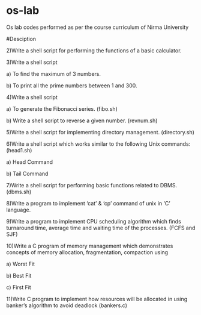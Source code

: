 # os-lab
Os lab codes performed as per the course curriculum of Nirma University


#Desciption

2)Write a shell script for performing the functions of a basic calculator.

3)Write a shell script

a) To find the maximum of 3 numbers.

b) To print all the prime numbers between 1 and 300.


4)Write a shell script

a) To generate the Fibonacci series.  (fibo.sh)

b) Write a shell script to reverse a given number. (revnum.sh)


5)Write a shell script for implementing directory management. (directory.sh)


6)Write a shell script which works similar to the following Unix commands: (head1.sh)

a) Head Command

b) Tail Command

7)Write a shell script for performing basic functions related to DBMS. (dbms.sh)


8)Write a program to implement ‘cat’ & ‘cp’ command of unix in ‘C’ language.


9)Write a program to implement CPU scheduling algorithm which finds turnaround time, average time and waiting time of the processes. (FCFS and SJF)


10)Write a C program of memory management which demonstrates concepts of memory allocation, fragmentation, compaction using

a) Worst Fit

b) Best Fit

c) First Fit


11)Write C program to implement how resources will be allocated in using banker’s algorithm to avoid deadlock  (bankers.c)
